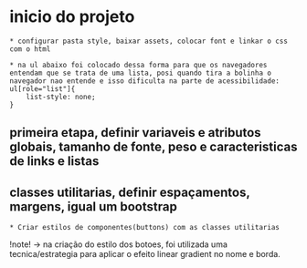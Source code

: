 # inicio do projeto
    * configurar pasta style, baixar assets, colocar font e linkar o css com o html
    
    * na ul abaixo foi colocado dessa forma para que os navegadores entendam que se trata de uma lista, posi quando tira a bolinha o navegador nao entende e isso dificulta na parte de acessibilidade:
    ul[role="list"]{
        list-style: none;
    }

## primeira etapa, definir variaveis e atributos globais, tamanho de fonte, peso e caracteristicas de links e listas


## classes utilitarias, definir espaçamentos, margens, igual um bootstrap
    * Criar estilos de componentes(buttons) com as classes utilitarias

 !note! -> na criação do estilo dos botoes, foi utilizada uma tecnica/estrategia para aplicar o efeito linear gradient no nome e borda.
 